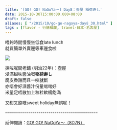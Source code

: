 ```yaml
---
title: '[GO! GO! NaGoYa～] Day8：壺屋 稲荷寿し'
date: 2015-10-30T15:00:00.000+08:00
draft: false
aliases: [ "/2015/10/go-go-nagoya-day8_30.html" ]
tags : [flavor - 行膳積腹, travel-日本-名古屋]
---
```


唔夠時間慢慢坐低食late lunch  
就買簡單外賣邊等車邊食啦  

![](/images/nagoya8b.jpg)

揀咗呢間老鋪 (明治22年)：壺屋  
浸滿甜味醬油嘅**稲荷寿し**  
腐皮香甜而且一咬就斷  
亦唔會好濕醬汁份量啱啱好  
米量足唔散加上粒粒軟檽飽滿  
  
又甜又飽嘅sweet holiday無誤呢！  
  
\-----------------------------------------------  
  
延伸閱讀：[GO! GO! NaGoYa～（8D7N）](https://hidie.net/nagoya8d7n/)
